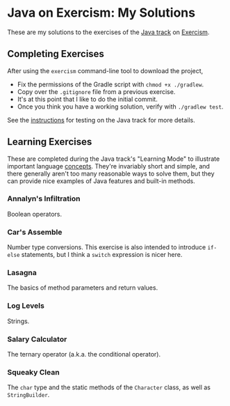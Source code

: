 # Java on Exercism: My Solutions

These are my solutions to the exercises of the [Java track](https://exercism.org/tracks/java) on [Exercism](https://exercism.org).


## Completing Exercises

After using the `exercism` command-line tool to download the project,
- Fix the permissions of the Gradle script with `chmod +x ./gradlew`.
- Copy over the `.gitignore` file from a previous exercise.
- It's at this point that I like to do the initial commit.
- Once you think you have a working solution, verify with `./gradlew test`.

See the [instructions](https://exercism.org/docs/tracks/java/tests) for testing on the Java track for more details. 


## Learning Exercises

These are completed during the Java track's "Learning Mode" to illustrate important language [concepts](https://exercism.org/tracks/java/concepts). They're invariably short and simple, and there generally aren't too many reasonable ways to solve them, but they can provide nice examples of Java features and built-in methods.

### Annalyn's Infiltration

Boolean operators.

### Car's Assemble

Number type conversions. This exercise is also intended to introduce `if-else` statements, but I think a `switch` expression is nicer here.

### Lasagna

The basics of method parameters and return values.

### Log Levels

Strings.

### Salary Calculator

The ternary operator (a.k.a. the conditional operator).

### Squeaky Clean

The `char` type and the static methods of the `Character` class, as well as `StringBuilder`.
